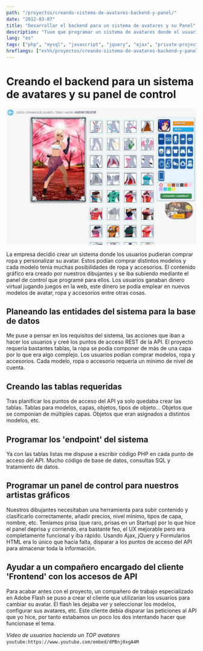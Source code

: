 ```yaml
---
path: "/proyectos/creando-sistema-de-avatares-backend-y-panel/"
date: "2012-03-07"
title: "Desarrollar el backend para un sistema de avatares y su Panel"
description: "Tuve que programar un sistema de avatares donde el usuario pudiera personalizar sus avatares por capas de ropa y accesorios, pagado con moneya de virtual."
lang: "es"
tags: ["php", "mysql", "javascript", "jquery", "ajax", "private-project"]
hreflangs: ["es%%/proyectos/creando-sistema-de-avatares-backend-y-panel/", "en%%/en/projects/creating-an-avatar-system-backend-and-panel/"]
---
```

# Creando el backend para un sistema de avatares y su panel de control

![Cliente para cambiar tu avatar](cliente-para-cambiar-tu-avatar.jpg)

La empresa decidió crear un sistema donde los usuarios pudieran comprar ropa y personalizar su avatar. Estos podían comprar distintos modelos y cada modelo tenía muchas posibilidades de ropa y accesorios. El contenido gráfico era creado por nuestros dibujantes y se iba subiendo mediante el panel de control que programé para ellos. Los usuarios ganaban dinero virtual jugando juegos en la web, este dinero se podía emplear en nuevos modelos de avatar, ropa y accesorios entre otras cosas.

## Planeando las entidades del sistema para la base de datos

Me puse a pensar en los requisitos del sistema, las acciones que iban a hacer los usuarios y creé los puntos de acceso REST de la API. El proyecto requería bastantes tablas, la ropa se podía componer de más de una capa por lo que era algo complejo. Los usuarios podían comprar modelos, ropa y accesorios. Cada modelo, ropa o accesorio requería un mínimo de nivel de cuenta.

## Creando las tablas requeridas

Tras planificar los puntos de acceso del API ya solo quedaba crear las tablas. Tablas para modelos, capas, objetos, tipos de objeto... Objetos que se componían de múltiples capas. Objetos que eran asignados a distintos modelos, etc.

## Programar los 'endpoint' del sistema

Ya con las tablas listas me dispuse a escribir código PHP en cada punto de acceso del API. Mucho código de base de datos, consultas SQL y tratamiento de datos.

## Programar un panel de control para nuestros artistas gráficos

Nuestros dibujantes necesitaban una herramienta para subir contenido y clasificarlo correctamente, añadir precios, nivel mínimo, tipos de capa, nombre, etc. Teníamos prisa (que raro, prisas en un Startup) por lo que hice el panel deprisa y corriendo, era bastante feo, el UX mejorable pero era completamente funcional y iba rápido. Usando Ajax, jQuery y Formularios HTML era lo único que hacía falta, disparar a los puntos de acceso del API para almacenar toda la información.

## Ayudar a un compañero encargado del cliente 'Frontend' con los accesos de API

Para acabar antes con el proyecto, un compañero de trabajo especializado en Adobe Flash se puso a crear el cliente que utilizarían los usuarios para cambiar su avatar. El flash les dejaba ver y seleccionar los modelos, configurar sus avatares, etc. Este cliente debía disparar las peticiones al API que yo hice, por tanto estabamos un poco los dos intentando hacer que funcionase el tema.

*Video de usuarios haciendo un TOP avatares*
`youtube:https://www.youtube.com/embed/dPBnj0xgA4M`